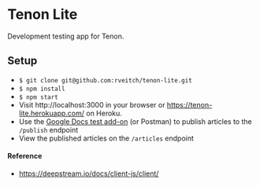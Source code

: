 # Tenon Lite
Development testing app for Tenon.

## Setup
- `$ git clone git@github.com:rveitch/tenon-lite.git`
- `$ npm install`
- `$ npm start`
- Visit http://localhost:3000 in your browser or https://tenon-lite.herokuapp.com/ on Heroku.
- Use the [Google Docs test add-on](https://gist.github.com/rveitch/0e49cb2c0b5848121680ebbb573c2f63) (or Postman) to publish articles to the `/publish` endpoint
- View the published articles on the `/articles` endpoint

#### Reference
- https://deepstream.io/docs/client-js/client/
